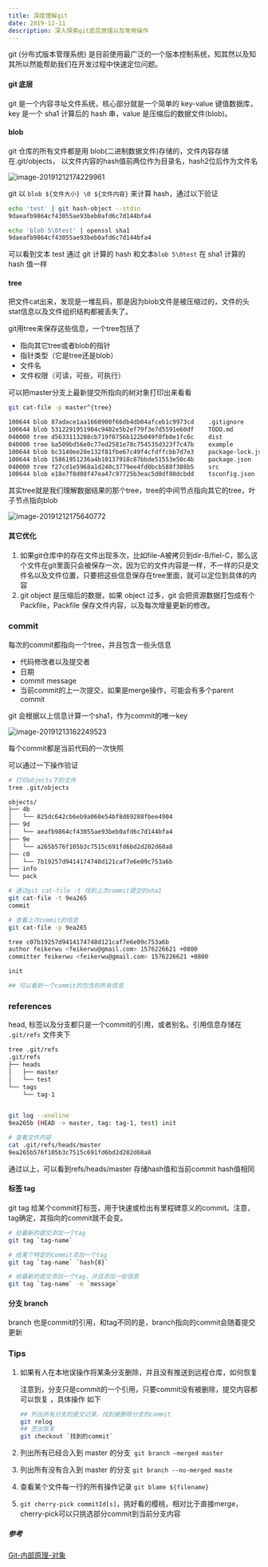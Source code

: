 ```yaml
---
title: 深度理解git
date: 2019-12-11
description: 深入探索git底层原理以及常用操作
---
```


git (分布式版本管理系统) 是目前使用最广泛的一个版本控制系统，知其然以及知其所以然能帮助我们在开发过程中快速定位问题。

#### git 底层

git 是一个内容寻址文件系统，核心部分就是一个简单的 key-value 键值数据库，key 是一个 sha1 计算后的 hash 串，value 是压缩后的数据文件(blob)。

#### blob

git 仓库的所有文件都是用 blob(二进制数据文件)存储的，文件内容存储在.git/objects， 以文件内容的hash值前两位作为目录名，hash2位后作为文件名

![image-20191212174229961](assets/image-20191212174229961.png)

git 以 `blob ${文件大小} \0 ${文件内容}` 来计算 hash，通过以下验证

```bash
echo 'test' | git hash-object --stdin
9daeafb9864cf43055ae93beb0afd6c7d144bfa4

echo 'blob 5\0test' | openssl sha1
9daeafb9864cf43055ae93beb0afd6c7d144bfa4
```





可以看到文本 test 通过 git 计算的 hash 和文本`blob 5\0test` 在 sha1 计算的 hash 值一样

#### tree

把文件cat出来，发现是一堆乱码，那是因为blob文件是被压缩过的，文件的头stat信息以及文件组织结构都被丢失了。

git用tree来保存这些信息，一个tree包括了

+ 指向其它tree或者blob的指针
+ 指针类型（它是tree还是blob）
+ 文件名
+ 文件权限（可读，可些，可执行）

可以把master分支上最新提交所指向的树对象打印出来看看

```bash
git cat-file -p master^{tree}

100644 blob 87adace1aa1660900f66db4db04afceb1c9973cd	.gitignore
100644 blob 5312291951904c9402e5b2ef79f3e7d5591e60df	TODO.md
040000 tree d5633113208cb719f0756b122b049f0fb0e1fc6c	dist
040000 tree ba509bd56e0c77ed2581e78c754535d323f7c47b	example
100644 blob bc3140ee20e132f81fbe67c49f4cfdffcbb7d7e3	package-lock.json
100644 blob 15861951236a4b10137918c87bbde51553e50c4b	package.json
040000 tree f27cd1e5968a1d240c3779ee4fd0bcb588f388b5	src
100644 blob e18e7f8d08f47ea47c97725b3eac5d0df80dcbdd	tsconfig.json
```

其实tree就是我们理解数据结果的那个tree，tree的中间节点指向其它的tree，叶子节点指向blob

![image-20191212175640772](assets/image-20191212175640772.png)



#### 其它优化

1. 如果git仓库中的存在文件出现多次，比如file-A被拷贝到dir-B/fiel-C，那么这个文件在git里面只会被保存一次，因为它的文件内容是一样，不一样的只是文件名以及文件位置，只要把这些信息保存在tree里面，就可以定位到具体的内容
2. git object 是压缩后的数据，如果 object 过多，git 会把资源数据打包成有个 Packfile，Packfile 保存文件内容，以及每次增量更新的修改。



### commit

每次的commit都指向一个tree，并且包含一些头信息

+ 代码修改者以及提交者
+ 日期
+ commit message
+ 当前commit的上一次提交，如果是merge操作，可能会有多个parent commit

git 会根据以上信息计算一个sha1，作为commit的唯一key

![image-20191213162249523](assets/image-20191213162249523.png)

每个commit都是当前代码的一次快照

可以通过一下操作验证

```bash
# 打印objects下的文件
tree .git/objects

objects/
├── 4b
│   └── 825dc642cb6eb9a060e54bf8d69288fbee4904
├── 9d
│   └── aeafb9864cf43055ae93beb0afd6c7d144bfa4
├── 9e
│   └── a265b576f105b3c7515c691fd6bd2d202d68a8
├── c0
│   └── 7b19257d9414174748d121caf7e6e09c753a6b
├── info
└── pack

# 通过git cat-file -t 找到上次commit提交的sha1
git cat-file -t 9ea265
commit

# 查看上次commit的信息
git cat-file -p 9ea265

tree c07b19257d9414174748d121caf7e6e09c753a6b
author feikerwu <feikerwu@gmail.com> 1576226621 +0800
committer feikerwu <feikerwu@gmail.com> 1576226621 +0800

init

## 可以看到一个commit的包含的所有信息
```



###  references

head, 标签以及分支都只是一个commit的引用，或者别名。引用信息存储在 `.git/refs` 文件夹下

```bash
tree .git/refs
.git/refs
├── heads
│   ├── master
│   └── test
└── tags
    └── tag-1


git log --oneline
9ea265b (HEAD -> master, tag: tag-1, test) init

# 查看文件内容
cat .git/refs/heads/master
9ea265b576f105b3c7515c691fd6bd2d202d68a8

```

通过以上，可以看到refs/heads/master 存储hash值和当前commit hash值相同



#### 标签 tag

git tag 给某个commit打标签，用于快速或检出有里程碑意义的commit。注意，tag确定，其指向的commit就不会变。

```bash
# 给最新的提交添加一个tag
git tag `tag-name`

# 给某个特定的commit添加一个tag
git tag `tag-name` `hash{8}`

# 给最新的提交添加一个tag，并且添加一些信息
git tag `tag-name` -m `message`
```



#### 分支 branch

branch 也是commit的引用，和tag不同的是，branch指向的commit会随着提交更新



### Tips

1. 如果有人在本地误操作将某条分支删除，并且没有推送到远程仓库，如何恢复

   注意到，分支只是commit的一个引用，只要commit没有被删除，提交内容都可以恢复 ，具体操作 如下

   ```bash
   ## 列出所有分支的提交记录，找到被删除分支的commit
   git relog
   ## 签出恢复
   git checkout `找到的commit`
   ```

2. 列出所有已经合入到 master 的分支` git branch —merged master`

3. 列出所有没有合入到 master 的分支 `git branch --no-merged maste`

4. 查看某个文件每一行的所有操作记录 `git blame ${filename}`

5. `git cherry-pick commitId[s]`，挑好看的樱桃，相对比于直接merge，cherry-pick可以只挑选部分commit到当前分支内容



##### 参考

[Git-内部原理-对象](https://git-scm.com/book/zh/v2/Git-内部原理-Git-对象)